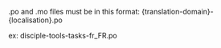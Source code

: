 .po and .mo files must be in this format:
{translation-domain}-{localisation}.po

ex:
disciple-tools-tasks-fr_FR.po
